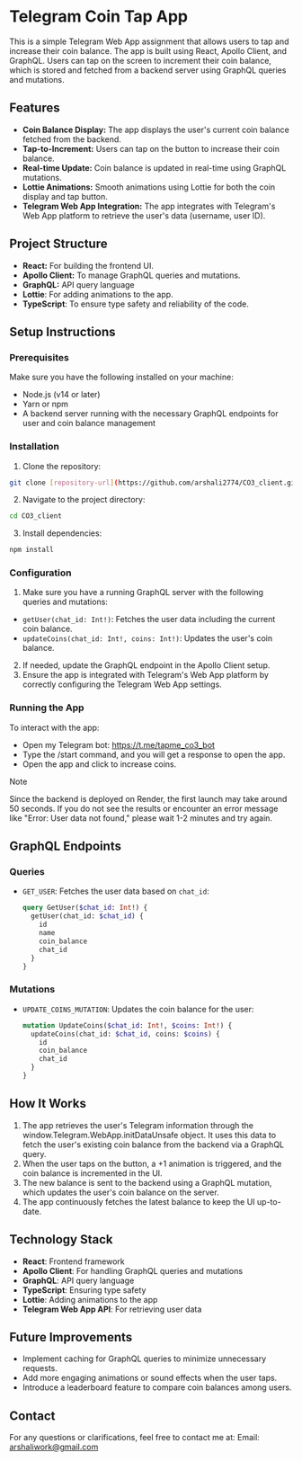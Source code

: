 # Telegram Coin Tap App

This is a simple Telegram Web App assignment that allows users to tap and increase their coin balance. The app is built using React, Apollo Client, and GraphQL. Users can tap on the screen to increment their coin balance, which is stored and fetched from a backend server using GraphQL queries and mutations.

## Features

- **Coin Balance Display:** The app displays the user's current coin balance fetched from the backend.
- **Tap-to-Increment:** Users can tap on the button to increase their coin balance.
- **Real-time Update:** Coin balance is updated in real-time using GraphQL mutations.
- **Lottie Animations:** Smooth animations using Lottie for both the coin display and tap button.
- **Telegram Web App Integration:** The app integrates with Telegram's Web App platform to retrieve the user's data (username, user ID).

## Project Structure

- **React:** For building the frontend UI.
- **Apollo Client:** To manage GraphQL queries and mutations.
- **GraphQL:** API query language
- **Lottie**: For adding animations to the app.
- **TypeScript**: To ensure type safety and reliability of the code.

## Setup Instructions

### Prerequisites

Make sure you have the following installed on your machine:

- Node.js (v14 or later)
- Yarn or npm
- A backend server running with the necessary GraphQL endpoints for user and coin balance management

### Installation

1. Clone the repository:

```bash
git clone [repository-url](https://github.com/arshali2774/CO3_client.git)
```

2. Navigate to the project directory:

```bash
cd CO3_client
```

3. Install dependencies:

```bash
npm install
```

### Configuration

1. Make sure you have a running GraphQL server with the following queries and mutations:

- `getUser(chat_id: Int!)`: Fetches the user data including the current coin balance.
- `updateCoins(chat_id: Int!, coins: Int!)`: Updates the user's coin balance.

2. If needed, update the GraphQL endpoint in the Apollo Client setup.
3. Ensure the app is integrated with Telegram's Web App platform by correctly configuring the Telegram Web App settings.

### Running the App

To interact with the app:

- Open my Telegram bot: https://t.me/tapme_co3_bot
- Type the /start command, and you will get a response to open the app.
- Open the app and click to increase coins.

> [!NOTE]
> Since the backend is deployed on Render, the first launch may take around 50 seconds. If you do not see the results or encounter an error message like "Error: User data not found," please wait 1-2 minutes and try again.

## GraphQL Endpoints

### Queries

- `GET_USER`: Fetches the user data based on `chat_id`:
  ```graphql
  query GetUser($chat_id: Int!) {
    getUser(chat_id: $chat_id) {
      id
      name
      coin_balance
      chat_id
    }
  }
  ```

### Mutations

- `UPDATE_COINS_MUTATION`: Updates the coin balance for the user:
  ```graphql
  mutation UpdateCoins($chat_id: Int!, $coins: Int!) {
    updateCoins(chat_id: $chat_id, coins: $coins) {
      id
      coin_balance
      chat_id
    }
  }
  ```

## How It Works

1. The app retrieves the user's Telegram information through the window.Telegram.WebApp.initDataUnsafe object. It uses this data to fetch the user's existing coin balance from the backend via a GraphQL query.
2. When the user taps on the button, a +1 animation is triggered, and the coin balance is incremented in the UI.
3. The new balance is sent to the backend using a GraphQL mutation, which updates the user's coin balance on the server.
4. The app continuously fetches the latest balance to keep the UI up-to-date.

## Technology Stack

- **React**: Frontend framework
- **Apollo Client**: For handling GraphQL queries and mutations
- **GraphQL**: API query language
- **TypeScript**: Ensuring type safety
- **Lottie**: Adding animations to the app
- **Telegram Web App API**: For retrieving user data

## Future Improvements

- Implement caching for GraphQL queries to minimize unnecessary requests.
- Add more engaging animations or sound effects when the user taps.
- Introduce a leaderboard feature to compare coin balances among users.

## Contact

For any questions or clarifications, feel free to contact me at:
Email: arshaliwork@gmail.com
